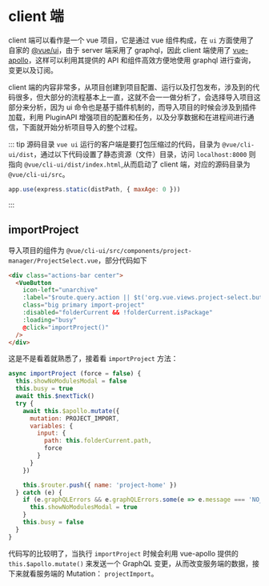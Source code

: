 # client 端

client 端可以看作是一个 vue 项目，它是通过 vue 组件构成，在 `ui` 方面使用了自家的 [@vue/ui](https://www.npmjs.com/package/@vue/ui)，由于 server 端采用了 graphql，因此 client 端使用了
[vue-apollo](https://github.com/Akryum/vue-apollo)，这样可以利用其提供的 API 和组件高效方便地使用 graphql 进行查询，变更以及订阅。

client 端的内容非常多，从项目创建到项目配置、运行以及打包发布，涉及到的代码很多，但大部分的流程基本上一直，这就不会一一做分析了，会选择导入项目这部分来分析，因为 ui 命令也是基于插件机制的，而导入项目的时候会涉及到插件加载，利用 PluginAPI 增强项目的配置和任务，以及分享数据和在进程间进行通信，下面就开始分析项目导入的整个过程。

::: tip 源码目录
`vue ui` 运行的客户端是要打包压缩过的代码，目录为 `@vue/cli-ui/dist`，通过以下代码设置了静态资源（文件）目录，访问 `localhost:8000` 则指向
`@vue/cli-ui/dist/index.html`,从而启动了 client 端，对应的源码目录为 `@vue/cli-ui/src`。
``` js
app.use(express.static(distPath, { maxAge: 0 }))
```
:::

## importProject

导入项目的组件为 `@vue/cli-ui/src/components/project-manager/ProjectSelect.vue`，部分代码如下

``` html
<div class="actions-bar center">
  <VueButton
    icon-left="unarchive"
    :label="$route.query.action || $t('org.vue.views.project-select.buttons.import')"
    class="big primary import-project"
    :disabled="folderCurrent && !folderCurrent.isPackage"
    :loading="busy"
    @click="importProject()"
  />
</div>
```
这是不是看着就熟悉了，接着看 `importProject` 方法：

``` js
async importProject (force = false) {
  this.showNoModulesModal = false
  this.busy = true
  await this.$nextTick()
  try {
    await this.$apollo.mutate({
      mutation: PROJECT_IMPORT,
      variables: {
        input: {
          path: this.folderCurrent.path,
          force
        }
      }
    })

    this.$router.push({ name: 'project-home' })
  } catch (e) {
    if (e.graphQLErrors && e.graphQLErrors.some(e => e.message === 'NO_MODULES')) {
      this.showNoModulesModal = true
    }
    this.busy = false
  }
}
```
代码写的比较明了，当执行 `importProject` 时候会利用 vue-apollo 提供的 `this.$apollo.mutate()` 来发送一个 GraphQL 变更，从而改变服务端的数据，接下来就看服务端的 Mutation： `projectImport`。